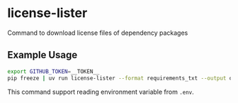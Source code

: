 # license-lister

Command to download license files of dependency packages

## Example Usage

```sh
export GITHUB_TOKEN=__TOKEN__
pip freeze | uv run license-lister --format requirements_txt --output out
```

This command support reading environment variable from `.env`.
